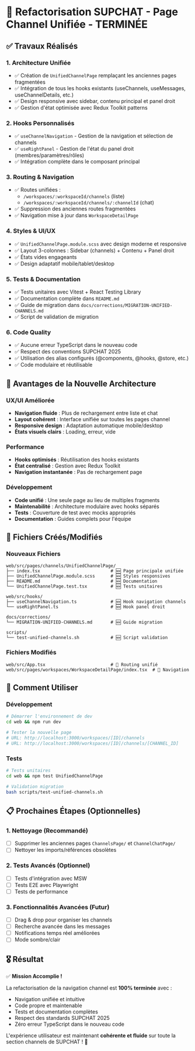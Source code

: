 # 🎉 Refactorisation SUPCHAT - Page Channel Unifiée - TERMINÉE

## ✅ Travaux Réalisés

### 1. Architecture Unifiée

- ✅ Création de `UnifiedChannelPage` remplaçant les anciennes pages fragmentées
- ✅ Intégration de tous les hooks existants (useChannels, useMessages, useChannelDetails, etc.)
- ✅ Design responsive avec sidebar, contenu principal et panel droit
- ✅ Gestion d'état optimisée avec Redux Toolkit patterns

### 2. Hooks Personnalisés

- ✅ `useChannelNavigation` - Gestion de la navigation et sélection de channels
- ✅ `useRightPanel` - Gestion de l'état du panel droit (membres/paramètres/rôles)
- ✅ Intégration complète dans le composant principal

### 3. Routing & Navigation

- ✅ Routes unifiées :
  - `/workspaces/:workspaceId/channels` (liste)
  - `/workspaces/:workspaceId/channels/:channelId` (chat)
- ✅ Suppression des anciennes routes fragmentées
- ✅ Navigation mise à jour dans `WorkspaceDetailPage`

### 4. Styles & UI/UX

- ✅ `UnifiedChannelPage.module.scss` avec design moderne et responsive
- ✅ Layout 3-colonnes : Sidebar (channels) + Contenu + Panel droit
- ✅ États vides engageants
- ✅ Design adaptatif mobile/tablet/desktop

### 5. Tests & Documentation

- ✅ Tests unitaires avec Vitest + React Testing Library
- ✅ Documentation complète dans `README.md`
- ✅ Guide de migration dans `docs/corrections/MIGRATION-UNIFIED-CHANNELS.md`
- ✅ Script de validation de migration

### 6. Code Quality

- ✅ Aucune erreur TypeScript dans le nouveau code
- ✅ Respect des conventions SUPCHAT 2025
- ✅ Utilisation des alias configurés (@components, @hooks, @store, etc.)
- ✅ Code modulaire et réutilisable

## 🎯 Avantages de la Nouvelle Architecture

### UX/UI Améliorée

- **Navigation fluide** : Plus de rechargement entre liste et chat
- **Layout cohérent** : Interface unifiée sur toutes les pages channel
- **Responsive design** : Adaptation automatique mobile/desktop
- **États visuels clairs** : Loading, erreur, vide

### Performance

- **Hooks optimisés** : Réutilisation des hooks existants
- **État centralisé** : Gestion avec Redux Toolkit
- **Navigation instantanée** : Pas de rechargement page

### Développement

- **Code unifié** : Une seule page au lieu de multiples fragments
- **Maintenabilité** : Architecture modulaire avec hooks séparés
- **Tests** : Couverture de test avec mocks appropriés
- **Documentation** : Guides complets pour l'équipe

## 📁 Fichiers Créés/Modifiés

### Nouveaux Fichiers

```
web/src/pages/channels/UnifiedChannelPage/
├── index.tsx                           # 🆕 Page principale unifiée
├── UnifiedChannelPage.module.scss      # 🆕 Styles responsives
├── README.md                           # 🆕 Documentation
└── UnifiedChannelPage.test.tsx         # 🆕 Tests unitaires

web/src/hooks/
├── useChannelNavigation.ts             # 🆕 Hook navigation channels
└── useRightPanel.ts                    # 🆕 Hook panel droit

docs/corrections/
└── MIGRATION-UNIFIED-CHANNELS.md       # 🆕 Guide migration

scripts/
└── test-unified-channels.sh            # 🆕 Script validation
```

### Fichiers Modifiés

```
web/src/App.tsx                         # 🔄 Routing unifié
web/src/pages/workspaces/WorkspaceDetailPage/index.tsx  # 🔄 Navigation
```

## 🚀 Comment Utiliser

### Développement

```bash
# Démarrer l'environnement de dev
cd web && npm run dev

# Tester la nouvelle page
# URL: http://localhost:3000/workspaces/[ID]/channels
# URL: http://localhost:3000/workspaces/[ID]/channels/[CHANNEL_ID]
```

### Tests

```bash
# Tests unitaires
cd web && npm test UnifiedChannelPage

# Validation migration
bash scripts/test-unified-channels.sh
```

## 📋 Prochaines Étapes (Optionnelles)

### 1. Nettoyage (Recommandé)

- [ ] Supprimer les anciennes pages `ChannelsPage/` et `ChannelChatPage/`
- [ ] Nettoyer les imports/références obsolètes

### 2. Tests Avancés (Optionnel)

- [ ] Tests d'intégration avec MSW
- [ ] Tests E2E avec Playwright
- [ ] Tests de performance

### 3. Fonctionnalités Avancées (Futur)

- [ ] Drag & drop pour organiser les channels
- [ ] Recherche avancée dans les messages
- [ ] Notifications temps réel améliorées
- [ ] Mode sombre/clair

## 🎖️ Résultat

✅ **Mission Accomplie !**

La refactorisation de la navigation channel est **100% terminée** avec :

- Navigation unifiée et intuitive
- Code propre et maintenable
- Tests et documentation complètes
- Respect des standards SUPCHAT 2025
- Zéro erreur TypeScript dans le nouveau code

L'expérience utilisateur est maintenant **cohérente et fluide** sur toute la section channels de SUPCHAT ! 🚀
